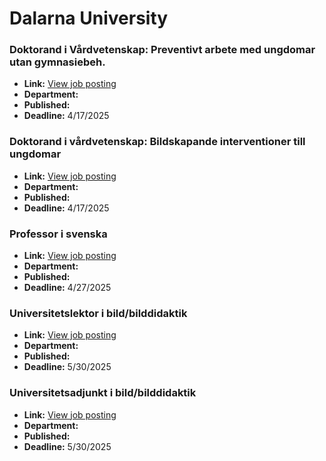 # Dalarna University

### Doktorand i Vårdvetenskap: Preventivt arbete med ungdomar utan gymnasiebeh.
- **Link:** [View job posting](https://www.du.se/en/about-du/career-opportunities/vacant-positions/vacant-position/?job=2544)
- **Department:** 
- **Published:** 
- **Deadline:** 4/17/2025

### Doktorand i vårdvetenskap:  Bildskapande interventioner till ungdomar
- **Link:** [View job posting](https://www.du.se/en/about-du/career-opportunities/vacant-positions/vacant-position/?job=2545)
- **Department:** 
- **Published:** 
- **Deadline:** 4/17/2025

### Professor i svenska
- **Link:** [View job posting](https://www.du.se/en/about-du/career-opportunities/vacant-positions/vacant-position/?job=2521)
- **Department:** 
- **Published:** 
- **Deadline:** 4/27/2025

### Universitetslektor i bild/bilddidaktik
- **Link:** [View job posting](https://www.du.se/en/about-du/career-opportunities/vacant-positions/vacant-position/?job=2538)
- **Department:** 
- **Published:** 
- **Deadline:** 5/30/2025

### Universitetsadjunkt i bild/bilddidaktik
- **Link:** [View job posting](https://www.du.se/en/about-du/career-opportunities/vacant-positions/vacant-position/?job=2539)
- **Department:** 
- **Published:** 
- **Deadline:** 5/30/2025

